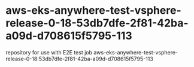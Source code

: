 # aws-eks-anywhere-test-vsphere-release-0-18-53db7dfe-2f81-42ba-a09d-d708615f5795-113
repository for use with E2E test job aws-eks-anywhere-test-vsphere-release-0-18:53db7dfe-2f81-42ba-a09d-d708615f5795-113
